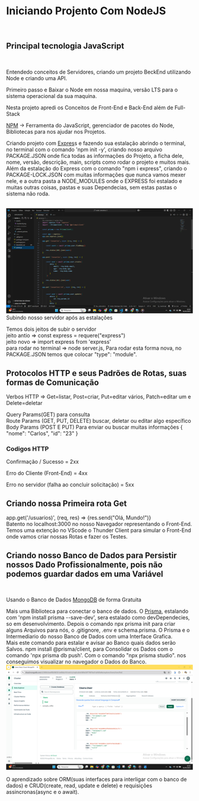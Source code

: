 <h1>Iniciando Projento Com NodeJS</h1>
<br>
<h2>Principal tecnologia JavaScript</h2>
<br>
<p>Entendedo conceitos de Servidores, criando um projeto BeckEnd utilizando Node e criando uma API.</p>
<p>Primeiro passo e Baixar o Node em nossa maquina, versão LTS para o sistema operacional da sua maquina. </p>
<p>Nesta projeto apredi os Conceitos de Front-End e Back-End além de Full-Stack</p>
<p><a href="https://www.npmjs.com/">NPM</a>  -> Ferramenta do JavaScript, gerenciador de pacotes do Node, Bibliotecas para nos ajudar nos Projetos.</p>
<p>Criando projeto com <a href="https://www.npmjs.com/package/express">Expres</a>s e fazendo sua estalação abrindo o terminal, no terminal com o comando 'npm init -y', criando nosso arquivo PACKAGE.JSON onde fica todas as informações do Projeto, a ficha dele, nome, versão, descrição, main, scripts como rodar o projeto e muitos mais.  Além da estalação do Express com o comando "npm i express", criando o  PACKAGE-LOCK.JSON  com muitas informações que nunca vamos mexer nele, e a outra pasta a NODE_MODULES onde o EXPRESS foi estalado e muitas outras coisas, pastas e suas Dependecias, sem estas pastas o sistema não roda.</p>
<br>
<img src="https://github.com/fariascarlos2346/node-conceitos-3/blob/main/assets/backend-003.png?raw=true"
<h2>Subindo nosso servidor após as estalações</h2>
<p>Temos dois jeitos de subir o servidor
<br>
jeito antio => const express = requere("express")
<br>
jeito novo => import express from 'express'
<br>
para rodar no terminal => node server.js, Para rodar esta forma nova, no PACKAGE.JSON temos que colocar "type": "module".
</p>
<h2>Protocolos HTTP e seus Padrões de Rotas, suas formas de Comunicação</h2>
<p>Verbos HTTP => Get=listar, Post=criar, Put=editar vários, Patch=editar um e Delete=deletar</p>
<p>
  Query Params(GET) para consulta
  <br>
  Route Params (GET, PUT, DELETE) buscar, deletar ou editar algo específico
  <br>
  Body Params (POST E PUT) Para enviar ou buscar muitas informações { "nome": "Carlos", "id": "23" }
  <br>
  <h3>Codigos HTTP</h3>
  <p>Confirmação / Sucesso = 2xx</p>
  <p>Erro do Cliente (Front-End) = 4xx</p>
  <p>Erro no servidor (falha ao concluir solicitação) = 5xx</p>
</p>
<h2>Criando nossa Primeira rota Get</h2>
<p>
  app.get('/usuarios)', (req, res) => {res.send("Olá, Mundo!")}
  <br>
  Batento no localhost:3000 no nosso Navegador representando o Front-End.
  <br<>
  Temos uma extenção no VScode o Thunder Client para simular o Front-End onde vamos criar nossas Rotas e fazer os Testes.
</p>
<h2>Criando nosso Banco de Dados para Persistir nossos Dado Profissionalmente, pois não podemos guardar dados em uma Variável</h2>
<br>
<p>Usando o Banco de Dados <a href="https://www.mongodb.com/"> MongoDB</a> de forma Gratuita</p>
<p>Mais uma Biblioteca para conectar o banco de dados. O <a href="https://www.prisma.io/docs/getting-started">Prisma</a>, estalando com 'npm install prisma --save-dev', sera estalado como devDependecies, so em desenvolvimento. Depois o comando npx prisma init para criar alguns Arquivos para nós, o .gitignore, .env e schema.prisma. O Prisma e o Intermediario do nosso Banco de Dados com uma Interface Grafica.
<br>
Mais este comando para estalar e avisar ao Banco quais dados serão Salvos. npm install @prisma/client, para Consolidar os Dados com o comando 'npx prisma db push'. Com o comando "npx prisma studio". nos conseguimos visualizar no navegador o Dados do Banco.
<img src="https://raw.githubusercontent.com/fariascarlos2346/node-conceitos-3/e330fd87732b341ab10a33bf46bb4f4338bf2fba/assets/mongoDB.png"
</p>
<br>
<p>
  O aprendizado sobre ORM(suas interfaces para interligar com o banco de dados) e CRUD(create, read, update e delete) e requisições assincronas(async e o await).
</p>


